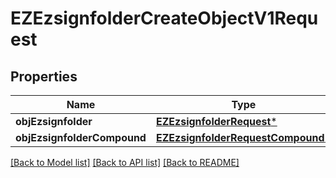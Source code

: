 # EZEzsignfolderCreateObjectV1Request

## Properties
Name | Type | Description | Notes
------------ | ------------- | ------------- | -------------
**objEzsignfolder** | [**EZEzsignfolderRequest***](EZEzsignfolderRequest.md) |  | [optional] 
**objEzsignfolderCompound** | [**EZEzsignfolderRequestCompound***](EZEzsignfolderRequestCompound.md) |  | [optional] 

[[Back to Model list]](../README.md#documentation-for-models) [[Back to API list]](../README.md#documentation-for-api-endpoints) [[Back to README]](../README.md)



